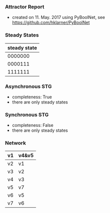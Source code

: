 

### Attractor Report
 * created on 11. May. 2017 using PyBoolNet, see https://github.com/hklarner/PyBoolNet

### Steady States
| steady state |
| ------------ | 
| 0000000      |
| 0000111      |
| 1111111      |

### Asynchronous STG
 * completeness: True
 * there are only steady states

### Synchronous STG
 * completeness: False
 * there are only steady states

### Network
| v1      | v4&v5   |
| ------- | ------- |
| v2      | v1      |
| v3      | v2      |
| v4      | v3      |
| v5      | v7 | v1 |
| v6      | v5 | v2 |
| v7      | v6      |

